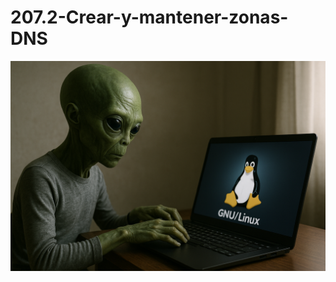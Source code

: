 # 207.2-Crear-y-mantener-zonas-DNS
![LPI Logo](../../../../wallpaper/et_linux.png "Buscando al viejo hombre ")
